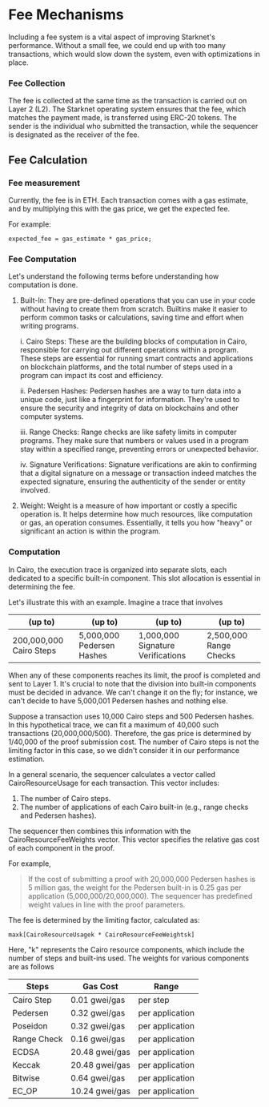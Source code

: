 # Fee Mechanisms 
Including a fee system is a vital aspect of improving Starknet's performance. Without a small fee, we could end up with too many transactions, which would slow down the system, even with optimizations in place.

### Fee Collection

The fee is collected at the same time as the transaction is carried out on Layer 2 (L2). The Starknet operating system ensures that the fee, which matches the payment made, is transferred using ERC-20 tokens. The sender is the individual who submitted the transaction, while the sequencer is designated as the receiver of the fee.

## Fee Calculation

### Fee measurement
Currently, the fee is in ETH. Each transaction comes with a gas estimate, and by multiplying this with the gas price, we get the expected fee.

For example:
```
expected_fee = gas_estimate * gas_price;
```
### Fee Computation
Let's understand the following terms before understanding how computation is done.

1. Built-In: They are pre-defined operations that you can use in your code without having to create them from scratch. Builtins make it easier to perform common tasks or calculations, saving time and effort when writing programs.

    i. Cairo Steps: These are the building blocks of        computation in Cairo, responsible for                carrying out different operations within a          program. These steps are essential for              running smart contracts and applications on          blockchain platforms, and the total number of        steps used in a program can impact its cost          and efficiency.
    
   ii. Pedersen Hashes: Pedersen hashes are a way to turn data into a unique code, just like a fingerprint for information. They're used to ensure the security and integrity of data on blockchains and other computer systems.

   iii. Range Checks: Range checks are like safety limits in computer programs. They make sure that numbers or values used in a program stay within a specified range, preventing errors or unexpected behavior.
   
   iv. Signature Verifications: Signature verifications are akin to confirming that a digital signature on a message or transaction indeed matches the expected signature, ensuring the authenticity of the sender or entity involved.
  
2. Weight: Weight is a measure of how important or costly a specific operation is. It helps determine how much resources, like computation or gas, an operation consumes. Essentially, it tells you how "heavy" or significant an action is within the program.

### Computation
In Cairo, the execution trace is organized into separate slots, each dedicated to a specific built-in component. This slot allocation is essential in determining the fee.

Let's illustrate this with an example. Imagine a trace that involves 


| (up to) | (up to) | (up to) | (up to) |
| ------- | ------- | ------- | ------- |
| 200,000,000 Cairo Steps |5,000,000 Pedersen Hashes |1,000,000 Signature Verifications|2,500,000 Range Checks|

When any of these components reaches its limit, the proof is completed and sent to Layer 1. It's crucial to note that the division into built-in components must be decided in advance. We can't change it on the fly; for instance, we can't decide to have 5,000,001 Pedersen hashes and nothing else.

Suppose a transaction uses 10,000 Cairo steps and 500 Pedersen hashes. In this hypothetical trace, we can fit a maximum of 40,000 such transactions (20,000,000/500). Therefore, the gas price is determined by 1/40,000 of the proof submission cost. The number of Cairo steps is not the limiting factor in this case, so we didn't consider it in our performance estimation.

In a general scenario, the sequencer calculates a vector called CairoResourceUsage for each transaction. This vector includes:

1. The number of Cairo steps.
2. The number of applications of each Cairo built-in (e.g., range checks and Pedersen hashes).

The sequencer then combines this information with the CairoResourceFeeWeights vector. This vector specifies the relative gas cost of each component in the proof.

For example, 
> If the cost of submitting a proof with 20,000,000 Pedersen hashes is 5 million gas, the weight for the Pedersen built-in is 0.25 gas per application (5,000,000/20,000,000). The sequencer has predefined weight values in line with the proof parameters.

The fee is determined by the limiting factor, calculated as:
```
maxk[CairoResourceUsagek * CairoResourceFeeWeightsk]
```
Here, "k" represents the Cairo resource components, which include the number of steps and built-ins used. The weights for various components are as follows



| Steps       | Gas Cost       | Range         |
| --------    | --------       | --------      |
| Cairo Step  | 0.01 gwei/gas  |per step       |
| Pedersen    | 0.32 gwei/gas  |per application|
| Poseidon    | 0.32 gwei/gas  |per application|
| Range Check | 0.16 gwei/gas  |per application|
| ECDSA       | 20.48 gwei/gas |per application|
| Keccak      | 20.48 gwei/gas |per application|
| Bitwise     | 0.64 gwei/gas  |per application|
| EC_OP       | 10.24 gwei/gas |per application|